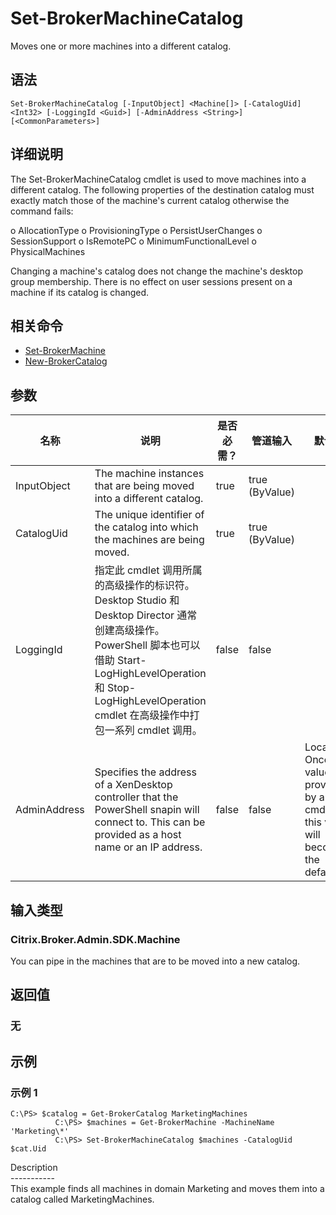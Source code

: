 # Set-BrokerMachineCatalog

Moves one or more machines into a different catalog.

## 语法

    Set-BrokerMachineCatalog [-InputObject] <Machine[]> [-CatalogUid] <Int32> [-LoggingId <Guid>] [-AdminAddress <String>] [<CommonParameters>]
    

## 详细说明

The Set-BrokerMachineCatalog cmdlet is used to move machines into a different catalog. The following properties of the destination catalog must exactly match those of the machine's current catalog otherwise the command fails:

o AllocationType o ProvisioningType o PersistUserChanges o SessionSupport o IsRemotePC o MinimumFunctionalLevel o PhysicalMachines

Changing a machine's catalog does not change the machine's desktop group membership. There is no effect on user sessions present on a machine if its catalog is changed.

## 相关命令

- [Set-BrokerMachine](Set-BrokerMachine.html)
- [New-BrokerCatalog](New-BrokerCatalog.html)

## 参数

| 名称           | 说明                                                                                                                                                                              | 是否必需？ | 管道输入           | 默认值                                                                                    |
| ------------ | ------------------------------------------------------------------------------------------------------------------------------------------------------------------------------- | ----- | -------------- | -------------------------------------------------------------------------------------- |
| InputObject  | The machine instances that are being moved into a different catalog.                                                                                                            | true  | true (ByValue) |                                                                                        |
| CatalogUid   | The unique identifier of the catalog into which the machines are being moved.                                                                                                   | true  | true (ByValue) |                                                                                        |
| LoggingId    | 指定此 cmdlet 调用所属的高级操作的标识符。 Desktop Studio 和 Desktop Director 通常创建高级操作。 PowerShell 脚本也可以借助 Start-LogHighLevelOperation 和 Stop-LogHighLevelOperation cmdlet 在高级操作中打包一系列 cmdlet 调用。 | false | false          |                                                                                        |
| AdminAddress | Specifies the address of a XenDesktop controller that the PowerShell snapin will connect to. This can be provided as a host name or an IP address.                              | false | false          | Localhost. Once a value is provided by any cmdlet, this value will become the default. |

## 输入类型

### Citrix.Broker.Admin.SDK.Machine

You can pipe in the machines that are to be moved into a new catalog.

## 返回值

### 无

## 示例

### 示例 1

    C:\PS> $catalog = Get-BrokerCatalog MarketingMachines
              C:\PS> $machines = Get-BrokerMachine -MachineName 'Marketing\*'
              C:\PS> Set-BrokerMachineCatalog $machines -CatalogUid $cat.Uid
    

Description  
\---\---\-----  
This example finds all machines in domain Marketing and moves them into a catalog called MarketingMachines.